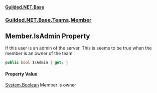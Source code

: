 #### [Guilded.NET.Base](Guilded_NET_Base.md 'Guilded.NET.Base')
### [Guilded.NET.Base.Teams](Guilded_NET_Base.md#Guilded_NET_Base_Teams 'Guilded.NET.Base.Teams').[Member](Member.md 'Guilded.NET.Base.Teams.Member')
## Member.IsAdmin Property
If this user is an admin of the server. This is seems to be true when the member is an owner of the team.  
```csharp
public bool IsAdmin { get; }
```
#### Property Value
[System.Boolean](https://docs.microsoft.com/en-us/dotnet/api/System.Boolean 'System.Boolean')
Member is owner
